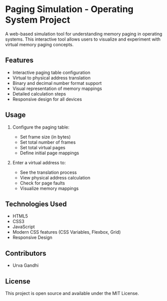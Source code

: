 # Paging Simulation - Operating System Project

A web-based simulation tool for understanding memory paging in operating systems. This interactive tool allows users to visualize and experiment with virtual memory paging concepts.

## Features

- Interactive paging table configuration
- Virtual to physical address translation
- Binary and decimal number format support
- Visual representation of memory mappings
- Detailed calculation steps
- Responsive design for all devices

## Usage

1. Configure the paging table:
   - Set frame size (in bytes)
   - Set total number of frames
   - Set total virtual pages
   - Define initial page mappings

2. Enter a virtual address to:
   - See the translation process
   - View physical address calculation
   - Check for page faults
   - Visualize memory mappings

## Technologies Used

- HTML5
- CSS3
- JavaScript
- Modern CSS features (CSS Variables, Flexbox, Grid)
- Responsive Design

## Contributors

- Urva Gandhi

## License

This project is open source and available under the MIT License. 
